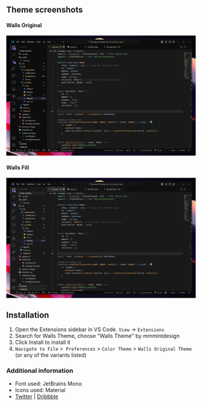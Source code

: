 ## Theme screenshots

#### Walls Original

![Walls Original](/assets/original.png)

#### Walls Fill

![Walls Fill](/assets/fill.png)

## Installation

1. Open the Extensions sidebar in VS Code. `View` → `Extensions`
2. Search for Walls Theme, choose "Walls Theme" by mmmintdesign
3. Click Install to install it
4. `Navigate to File` >` Preferences` > `Color Theme` > `Walls Original Theme` (or any of the variants listed)

### Additional information

- Font used: JetBrains Mono
- Icons used: Material
- [Twitter](https://twitter.com/mmmintdesign) | [Dribbble](https://dribbble.com/mmmint)
